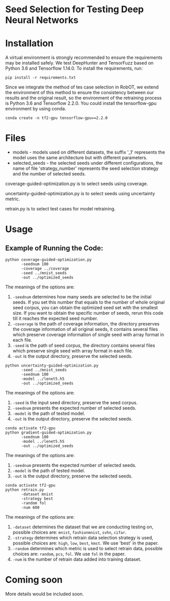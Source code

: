 # Seed Selection for Testing Deep Neural Networks

# Installation
A virtual environment is strongly recommended to ensure the requirements may be installed safely.
We test DeepHunter and TensorFuzz based on Python 3.6 and Tensorflow 1.14.0. 
To install the requirements, run:
```
pip install -r requirements.txt
```
Since we integrate the method of tes case selection in RobOT, we extend the environment of this method to ensure the consistency between our results and the original result, so the environment of the retraining process is Python 3.6 and Tensorflow 2.2.0.
You could install the tensorflow-gpu environment by using conda.
```
conda create -n tf2-gpu tensorflow-gpu==2.2.0
```

# Files
- models - models used on different datasets, the suffix '_1' represents the model uses the same architecture but with different parameters.
- selected_seeds - the selected seeds under different configurations, the name of file 'strategy_number' represents the seed selection strategy and the number of selected seeds.

coverage-guided-optimization.py is to select seeds using coverage. 

uncertainty-guided-optimization.py is to select seeds using uncertainty metric.

retrain.py is to select test cases for model retraining. 

# Usage
## Example of Running the Code:

```
python coverage-guided-optimization.py
       -seednum 100
       -coverage ../coverage
       -seed ../mnist_seeds
       -out ../optimized_seeds
```

The meanings of the options are:

1. `-seednum` determines how many seeds are selected to be the initial seeds. If you set this number that equals to the number of whole original seed corpus, you can obtain the optimized seed set with the smallest size. If you want to obtain the specific number of seeds, rerun this code till it reaches the expected seed number.
2. `-coverage` is the path of coverage information, the directory preserves the coverage information of all original seeds, it contains several files which preserve coverage information of single seed with array format in each file.
3. `-seed` is the path of seed corpus, the directory contains several files which preserve single seed with array format in each file.
4. `-out` is the output directory, preserve the selected seeds.

```
python uncertainty-guided-optimization.py
       -seed ../mnist_seeds
       -seednum 100
       -model ../lenet5.h5
       -out ../optimized_seeds
```

The meanings of the options are:

1. `-seed` is the input seed directory, preserve the seed corpus.
2. `-seednum` presents the expected number of selected seeds.  
3. `-model` is the path of tested model.
4. `-out` is the output directory, preserve the selected seeds.

```
conda activate tf2-gpu
python gradient-guided-optimization.py
       -seednum 100
       -model ../lenet5.h5
       -out ../optimized_seeds
```

The meanings of the options are:

1. `-seednum` presents the expected number of selected seeds.  
2. `-model` is the path of tested model.
3. `-out` is the output directory, preserve the selected seeds.

```
conda activate tf2-gpu
python retrain.py
       -dataset mnist
       -strategy best
       -random fol
       -num 600
```

The meanings of the options are:

1. `-dataset` determines the dataset that we are conducting testing on, possible choices are: `mnist`, `fashionmnist`, `svhn`, `cifar`.
2. `-strategy` determines which retrain data selection strategy is used, possible choices are: `high`, `low`, `best`, `kmst`. We use 'best' in the paper.
3. `-random` determines which metric is used to select retrain data, possible choices are: `random`, `pcs`, `fol`. We use `fol` in the paper.
4. `-num` is the number of retrain data added into training dataset.

# Coming soon
More details would be included soon. 
